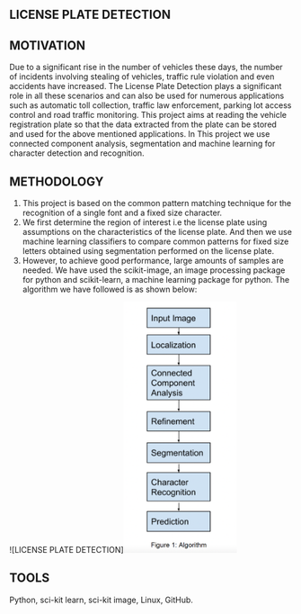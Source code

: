 ## LICENSE PLATE DETECTION

## MOTIVATION

Due to a significant rise in the number of vehicles these days, the number of incidents involving
stealing of vehicles, traffic rule violation and even accidents have increased. The License Plate
Detection plays a significant role in all these scenarios and can also be used for numerous
applications such as automatic toll collection, traffic law enforcement, parking lot access control
and road traffic monitoring. This project aims at reading the vehicle registration plate so that the
data extracted from the plate can be stored and used for the above mentioned applications. In
This project we use connected component analysis, segmentation and machine learning for
character detection and recognition.

## METHODOLOGY

1. This project is based on the common pattern matching technique for the recognition of a single
   font and a fixed size character. 
2. We first determine the region of interest i.e the license plate using
   assumptions on the characteristics of the license plate. And then we use machine learning
   classifiers to compare common patterns for fixed size letters obtained using segmentation
   performed on the license plate. 
3. However, to achieve good performance, large amounts of
  samples are needed. We have used the scikit-image, an image processing package for python
  and scikit-learn, a machine learning package for python. The algorithm we have followed is as
  shown below:
  
  ![LICENSE PLATE DETECTION]<img src="/algorithm.png" width="40%">
  
  
  ## TOOLS
  Python, sci-kit learn, sci-kit image, Linux, GitHub.
